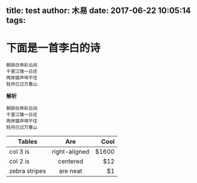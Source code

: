 title: test
author: 木易
date: 2017-06-22 10:05:14
tags:
---
下面是一首李白的诗
=====
    朝辞白帝彩云间
    千里江陵一日还
    两岸猿声啼不住
    轻舟已过万重山
__解析__
```
朝辞白帝彩云间
千里江陵一日还
两岸猿声啼不住
轻舟已过万重山
```

| Tables        | Are           | Cool  |
| ---------------|:-------------:| -----:|
| col 3 is      | right-aligned | $1600 |
| col 2 is      | centered      |   $12 |
| zebra stripes | are neat      |    $1 |

